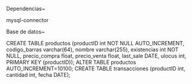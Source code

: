 Dependencias~

mysql-connector

Base de datos~

CREATE TABLE productos (productID int NOT NULL AUTO_INCREMENT, codigo_barras varchar(64), nombre varchar(255), existencias int NOT NULL, precio_compra float, precio_venta float, last_sale DATE, ulocus int, PRIMARY KEY (productID));
ALTER TABLE productos AUTO_INCREMENT=10100;
CREATE TABLE transacciones (productID int, cantidad int, fecha DATE);
